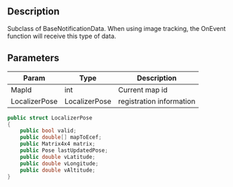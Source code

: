
## Description

Subclass of BaseNotificationData. When using image tracking, the OnEvent function will receive this type of data.

## Parameters

| Param         | Type          | Description                                                    |
| ------------- | ------------- | -------------------------------------------------------------- |
| MapId         | int           | Current map id                                                 |
| LocalizerPose | LocalizerPose | registration information |

```cs
public struct LocalizerPose
{
    public bool valid;
    public double[] mapToEcef;
    public Matrix4x4 matrix;
    public Pose lastUpdatedPose;
    public double vLatitude;
    public double vLongitude;
    public double vAltitude;
}
```
